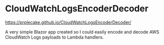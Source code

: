 # CloudWatchLogsEncoderDecoder

https://prplecake.github.io/CloudWatchLogsEncoderDecoder/

A very simple Blazor app created so I could easily encode and decode AWS CloudWatch Logs payloads to Lambda handlers.


